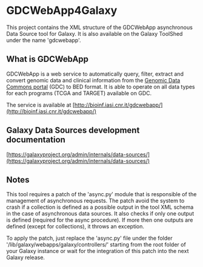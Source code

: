 # GDCWebApp4Galaxy
This project contains the XML structure of the GDCWebApp asynchronous Data Source tool for Galaxy.
It is also available on the Galaxy ToolShed under the name 'gdcwebapp'.

## What is GDCWebApp
GDCWebApp is a web service to automatically query, filter, extract and convert genomic data and clinical information from the [Genomic Data Commons portal](https://gdc.cancer.gov/) (GDC) to BED format. It is able to operate on all data types for each programs (TCGA and TARGET) available on GDC.

The service is available at [http://bioinf.iasi.cnr.it/gdcwebapp/](http://bioinf.iasi.cnr.it/gdcwebapp/)

## Galaxy Data Sources development documentation
[https://galaxyproject.org/admin/internals/data-sources/](https://galaxyproject.org/admin/internals/data-sources/)

## Notes
This tool requires a patch of the 'async.py' module that is responsible of the management of asynchronous requests.
The patch avoid the system to crash if a collection is defined as a possible output in the tool XML schema in the case of asynchronous data sources. 
It also checks if only one output is defined (required for the async procedure). If more then one outputs are defined (except for collections), it throws an exception.

To apply the patch, just replace the 'async.py' file under the folder '/lib/galaxy/webapps/galaxy/controllers/' starting from the root folder of your Galaxy instance or wait for the integration of this patch into the next Galaxy release.
